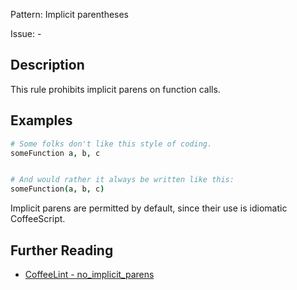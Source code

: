 Pattern: Implicit parentheses

Issue: -

## Description

This rule prohibits implicit parens on function calls.

## Examples

``` coffeescript
# Some folks don't like this style of coding.
someFunction a, b, c


# And would rather it always be written like this:
someFunction(a, b, c)
```

Implicit parens are permitted by default, since their use is idiomatic CoffeeScript.

## Further Reading

* [CoffeeLint - no_implicit_parens](https://coffeelint.github.io/#options)